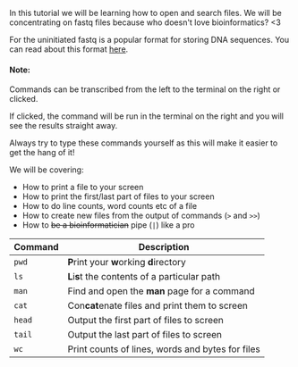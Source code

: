 In this tutorial we will be learning how to open and search files.  We will be
concentrating on fastq files because who doesn't love bioinformatics? <3

For the uninitiated fastq is a popular format for storing DNA sequences. You 
can read about this format [here](https://en.wikipedia.org/wiki/FASTQ_format).


#### Note: 
Commands can be transcribed from the left to the terminal on the right or 
clicked.  

If clicked, the command will be run in the terminal on the right and 
you will see the results straight away.  

Always try to type these commands 
yourself as this will make it easier to get the hang of it!

We will be covering:

* How to print a file to your screen
* How to print the first/last part of files to your screen
* How to do line counts, word counts etc of a file
* How to create new files from the output of commands (`>` and `>>`)
* How to ~~be a bioinformatician~~ pipe (`|`) like a pro

|Command|Description|
|-------|----------|
|`pwd`| **P**rint your **w**orking **d**irectory|
|`ls`| **L**i**s**t the contents of a particular path|
|`man`| Find and open the **man** page for a command|
|`cat`| Con**cat**enate files and print them to screen |
|`head`| Output the first part of files to screen|
|`tail`| Output the last part of files to screen|
|`wc`| Print counts of lines, words and bytes for files |
